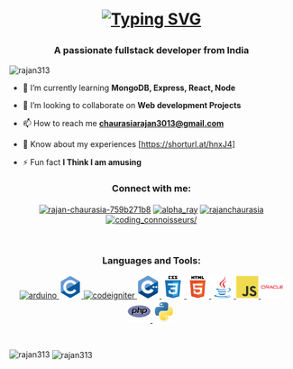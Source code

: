 <h1 align="center">
   
   <a href="https://git.io/typing-svg"><img src="http://readme-typing-svg.herokuapp.com?font=Ubuntu&weight=400&size=35&pause=1000&color=F72020&background=FFFFFF00&center=true&width=435&lines=Hlw+there+%F0%9F%91%8B!;This+is+Rajan+Chaurasia+!" alt="Typing SVG" /></a>
</h1>
<h3 align="center">A passionate fullstack developer from India</h3>



<p align="left"> <img src="https://komarev.com/ghpvc/?username=rajan313&label=Profile%20views&color=0e75b6&style=flat" alt="rajan313" /> </p>



- 🌱 I’m currently learning **MongoDB, Express, React, Node**

- 👯 I’m looking to collaborate on **Web development Projects**

- 📫 How to reach me **chaurasiarajan3013@gmail.com**

- 📄 Know about my experiences [https://shorturl.at/hnxJ4]

- ⚡ Fun fact **I Think I am amusing**

<h3 align="center">Connect with me:</h3>
<p align="center">
<a href="https://linkedin.com/in/rajan-chaurasia-759b271b8" target="blank"><img align="center" src="https://raw.githubusercontent.com/rahuldkjain/github-profile-readme-generator/master/src/images/icons/Social/linked-in-alt.svg" alt="rajan-chaurasia-759b271b8" height="30" width="40" /></a>
<a href="https://www.codechef.com/users/alpha_ray" target="blank"><img align="center" src="https://cdn.jsdelivr.net/npm/simple-icons@3.1.0/icons/codechef.svg" alt="alpha_ray" height="30" width="40" /></a>
<a href="https://www.hackerrank.com/rajanchaurasia" target="blank"><img align="center" src="https://raw.githubusercontent.com/rahuldkjain/github-profile-readme-generator/master/src/images/icons/Social/hackerrank.svg" alt="rajanchaurasia" height="30" width="40" /></a>
<a href="https://www.leetcode.com/coding_connoisseurs/" target="blank"><img align="center" src="https://raw.githubusercontent.com/rahuldkjain/github-profile-readme-generator/master/src/images/icons/Social/leet-code.svg" alt="coding_connoisseurs/" height="30" width="40" /></a>
</p><br>

<h3 align="center">Languages and Tools:</h3>
<p align="center"> <a href="https://www.arduino.cc/" target="_blank" rel="noreferrer"> <img src="https://cdn.worldvectorlogo.com/logos/arduino-1.svg" alt="arduino" width="40" height="40"/> </a> <a href="https://www.cprogramming.com/" target="_blank" rel="noreferrer"> <img src="https://raw.githubusercontent.com/devicons/devicon/master/icons/c/c-original.svg" alt="c" width="40" height="40"/> </a> <a href="https://codeigniter.com" target="_blank" rel="noreferrer"> <img src="https://cdn.worldvectorlogo.com/logos/codeigniter.svg" alt="codeigniter" width="40" height="40"/> </a> <a href="https://www.w3schools.com/cpp/" target="_blank" rel="noreferrer"> <img src="https://raw.githubusercontent.com/devicons/devicon/master/icons/cplusplus/cplusplus-original.svg" alt="cplusplus" width="40" height="40"/> </a> <a href="https://www.w3schools.com/css/" target="_blank" rel="noreferrer"> <img src="https://raw.githubusercontent.com/devicons/devicon/master/icons/css3/css3-original-wordmark.svg" alt="css3" width="40" height="40"/> </a> <a href="https://www.w3.org/html/" target="_blank" rel="noreferrer"> <img src="https://raw.githubusercontent.com/devicons/devicon/master/icons/html5/html5-original-wordmark.svg" alt="html5" width="40" height="40"/> </a> <a href="https://www.java.com" target="_blank" rel="noreferrer"> <img src="https://raw.githubusercontent.com/devicons/devicon/master/icons/java/java-original.svg" alt="java" width="40" height="40"/> </a> <a href="https://developer.mozilla.org/en-US/docs/Web/JavaScript" target="_blank" rel="noreferrer"> <img src="https://raw.githubusercontent.com/devicons/devicon/master/icons/javascript/javascript-original.svg" alt="javascript" width="40" height="40"/> </a> <a href="https://www.oracle.com/" target="_blank" rel="noreferrer"> <img src="https://raw.githubusercontent.com/devicons/devicon/master/icons/oracle/oracle-original.svg" alt="oracle" width="40" height="40"/> </a> <a href="https://www.php.net" target="_blank" rel="noreferrer"> <img src="https://raw.githubusercontent.com/devicons/devicon/master/icons/php/php-original.svg" alt="php" width="40" height="40"/> </a> <a href="https://www.python.org" target="_blank" rel="noreferrer"> <img src="https://raw.githubusercontent.com/devicons/devicon/master/icons/python/python-original.svg" alt="python" width="40" height="40"/> </a> </p><br>

<p><img align="left" src="https://github-readme-stats.vercel.app/api/top-langs?username=rajan313&show_icons=true&locale=en&layout=compact" alt="rajan313" /></p>

<p>&nbsp;<img align="center" src="https://github-readme-stats.vercel.app/api?username=rajan313&show_icons=true&locale=en" alt="rajan313" /></p>

